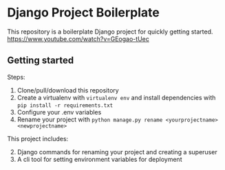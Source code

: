# Django Project Boilerplate

This repository is a boilerplate Django project for quickly getting started.
https://www.youtube.com/watch?v=GEogao-tUec

## Getting started

Steps:

1. Clone/pull/download this repository
2. Create a virtualenv with `virtualenv env` and install dependencies with `pip install -r requirements.txt`
3. Configure your .env variables
4. Rename your project with `python manage.py rename <yourprojectname> <newprojectname>`

This project includes:

2. Django commands for renaming your project and creating a superuser
3. A cli tool for setting environment variables for deployment
